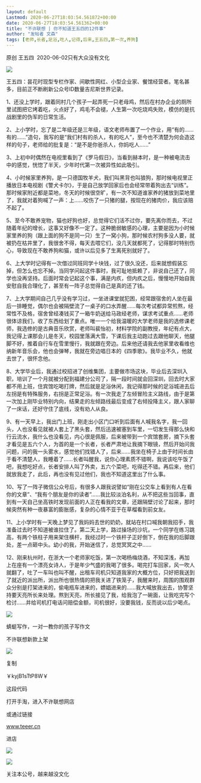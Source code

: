 ```yaml
---
layout: default
Lastmod: 2020-06-27T18:03:54.561872+00:00
date: 2020-06-27T18:03:54.561362+00:00
title: "不许联想 | 你不知道王五四的12件事"
author: "发帖者 文森"
tags: [老师,长者,足浴,吃人,记得,后来,王五四,第一次,养狗]
---
```


  

原创 王五四  2020-06-02只有大众没有文化  

[![](https://images.weserv.nl/?url=https%3A//1.bp.blogspot.com/-CB7C0tV8uI0/XteRTfm6Q7I/AAAAAAAACnU/puJr6TGkHyslyvfVs3Umc1BTg7TwHqiSACLcBGAsYHQ/s320/01.webp)](https://1.bp.blogspot.com/-CB7C0tV8uI0/XteRTfm6Q7I/AAAAAAAACnU/puJr6TGkHyslyvfVs3Umc1BTg7TwHqiSACLcBGAsYHQ/s1600/01.webp)

  

王五四：昙花时现型专栏作家、间歇性网红、小型企业家、餐馆经营者。笔名甚多，目前正不断刷新公众号ID数量吉尼斯世界记录。

1、还没上学时，跟着同村几个孩子一起弄死一只老母鸡，然后在村办企业的厕所里试图把它烤着吃，火点好了，鸡毛不会褪，人生第一次吃烧鸡失败，模仿的是抗战剧里的伪军的日常生活。

2、上小学时，忘了是二年级还是三年级，语文老师布置了一个作业，用“有的……有的……”造句，我写的是“我们村有的杀人，有的吃人”，至今也不清楚为何会造这样的句子，老师给的批复是：“是不是你爸杀人，你妈吃人……”

3、上初中时偶然在电视里看到了《罗马假日》，当看到赫本时，是一种被电流击中的感觉，恍惚了半天，少年时代第一次被异性如此吸引。

4、小时候家里养狗，是一只德国牧羊犬，我们叫黑背也叫狼狗，那时候电视里正播放日本电视剧《警犬卡尔》，于是自己放学回家后也会经常带着狗出去“训练”。那时候家附近都是菜地，冬天的时候很空旷，有一次不知道谁家养的猪放到菜地里了，我就对着狗喊了一声：上……咬伤了一只猪的腿，按现在的猪肉价，我应该赔不起了。

5、至今不敢养宠物，猫也好狗也好，总觉得它们活不过你，要先离你而去，不过随着年纪的增长，这事又好像不一定了。这种脆弱敏感的心理，主要是因为小时候家里养的狗（跟上面的狗不是同一只）生了一窝小狗，那时候农村狗多没人要，就被扔在枯井里了，我很舍不得，每天去喂它们，没几天就都死了，记得那时特别伤心，导致现在不敢养狗和猫，或许以后见多了生离死别就好了。

6、上大学时记得有一次借过同班同学十块钱，过了很久没还，后来就想假装忘掉，但怎么也忘不掉。当同学问起这件事时，我可耻地抵赖了，非说自己还了，同学也没再坚持。后面时常会记起这个事，满是内疚，但内疚之后，慢慢地开始自我安慰自我合理化了，甚至有一阵子总觉得自己是真的还了钱。

7、上大学期间自己几乎没有学习过，一坐进课堂就犯困，经常跟宿舍的人坐在最后一排睡觉，偶尔也会被隔壁流了一桌子的口水弄醒……每次考试都异常煎熬，经常性不及格，宿舍曾经凑钱买了一箱牛奶送给马政经老师，谋求考试重点……老师很体谅我们，收了东西给划了重点。唯一一个给我温暖的大学老师是我的选修课老师，我选修的是古典音乐欣赏，老师叫裴怡初，材料学院的副教授，年纪有点大，我记得上课那会儿是冬天，校园里落满大雪，下课后我主动跑过去跟他聊天，他腿脚不好，推着自行车在雪里慢行，我就跟在旁边。后来他还请我去他家里收看维也纳新年音乐会，他也会弹琴，我就在旁边唱日本的《四季歌》。我毕业不久，他就去世了，很怀念他。

8、大学毕业后，我通过校招进了创维集团，主要做市场这块，毕业后去深圳入职，培训了一个月就被分配到福建分公司了，隔一段时间就会回深圳，回去时大家都不用上班，住宾馆吃喝打牌，然后就是足浴休闲，我记得那时候的足浴城进去后左拐是有特殊服务，右拐是正常足浴。有一次我走了左倾冒险主义路线，由于是第一次加上刚毕业特别内向，结果走的左倾路线最后变成了右倾投降主义，跟人家聊了一床话，还好守住了底线，没有劝人从良。

9、有一天早上，我出门上班，刚走出小区门口听到后面有人喊我名字，我一回头，人也没看见就被人套上了黑头套，然后迅速被塞到车里，一切发生得那么快和行云流水，我什么也没看见，内心很是佩服，后来被带到一个宾馆套房，摘下头套才看见是五六个人，为首的是一个长者，长者严肃地让我摘下眼镜，然后开始问我问题，问的我一头雾水，感觉他们找错人了，后来……我坐在椅子上由于时间长由于看不清楚人，我睡着了……长者叫醒我，说你心理素质不错啊，我说该吃午饭了吧，我想吃好点，长者安排人叫了外卖，五六个菜吧，吃得还不错。再后来，他们就放我走了，此后，再也没有见过他们，我也不知道这里出了什么事。

10、写了一阵子微信公众号后，有很多人跟我说譬如“刚在公交车上看到有人在看你的文章”、“我有个朋友是你的读者”……我比较淡泊名利，从不把这些当回事，直到有一天自己坐高铁时发现前面的人正在看我的文章，还跟隔壁讨论了起来，那时候突然有种一夜暴富的膨胀感，复杂的心情不亚于在草榴看到前女友。

11、上小学时有一天晚上梦见了我妈妈去世的奶奶，就站在村口喊我朝我招手，我准备过去时不知道被谁拉住了。第二天上学，路过操场的沙坑，一个同学在练习跳高，有两个铁柱子用来架住横杆，我经过时一个铁杆子正好倒下，倒在我的后脚跟处，差一点砸中头。幼小的我，开始迷信了，总觉冥冥之中……

12、刚来杭州时，在浙大一个老师家吃饭，第一次喝杨梅烧酒，不知深浅，再加上在座有一个漂亮女诗人，于是年少气盛的我喝了很多。喝完打车回家，风一吹人就翻了，吐了一车叫也叫不醒，出租车司机只知道我家的大概方位，只好把我送到了就近的派出所，派出所也很热情的把我关进了铁笼子，我醒来时，周围的围观群众分别是打架进来的，偷电瓶车进来的，嫖娼进来的……我大喊放我出去，协警坚持要天亮所长来处理。熬到天亮，所长接见了我，给我泡了一碗面，让我吃完写个检讨……并给司机打电话问赔偿金额，司机很好，没要我钱，反而说以后少喝点。

[![](https://images.weserv.nl/?url=https%3A//1.bp.blogspot.com/-6loC3Luqluw/XteRbchVG0I/AAAAAAAACnY/d75owxoizqY_-vGggzxg0TkXLwiec1MHQCLcBGAsYHQ/s1600/02.webp)](https://images.weserv.nl/?url=https%3A//1.bp.blogspot.com/-6loC3Luqluw/XteRbchVG0I/AAAAAAAACnY/d75owxoizqY_-vGggzxg0TkXLwiec1MHQCLcBGAsYHQ/s1600/02.webp)

  

蜻蜓写作，一对一教你的孩子写作文

不许联想新款上架

[![](https://images.weserv.nl/?url=https%3A//1.bp.blogspot.com/-Ev9OnOTpRjw/XteRnltAodI/AAAAAAAACng/VqX5V81FW7M3jvsZcpe6koXKqkoorHTZACLcBGAsYHQ/s320/03.webp)](https://1.bp.blogspot.com/-Ev9OnOTpRjw/XteRnltAodI/AAAAAAAACng/VqX5V81FW7M3jvsZcpe6koXKqkoorHTZACLcBGAsYHQ/s1600/03.webp)

复制

￥kyjB1sTtP8W￥

这段代码

打开手淘，进入不许联想网店

或通过链接

www.teeer.cn

进店

[![](https://images.weserv.nl/?url=https%3A//1.bp.blogspot.com/-gpzNRkx3jTo/XteRu5kx00I/AAAAAAAACno/sG5ZX9_4YCswdDkdFUDycF2d9DwXH5noACLcBGAsYHQ/s320/04.webp)](https://1.bp.blogspot.com/-gpzNRkx3jTo/XteRu5kx00I/AAAAAAAACno/sG5ZX9_4YCswdDkdFUDycF2d9DwXH5noACLcBGAsYHQ/s1600/04.webp)

[![](https://images.weserv.nl/?url=https%3A//1.bp.blogspot.com/-zbTNKXsaCTU/XteR7NUsvwI/AAAAAAAACnw/qzBnlxQroSI8BlLlna57EoM5SIzr_tONACLcBGAsYHQ/s1600/05.webp)](https://images.weserv.nl/?url=https%3A//1.bp.blogspot.com/-zbTNKXsaCTU/XteR7NUsvwI/AAAAAAAACnw/qzBnlxQroSI8BlLlna57EoM5SIzr_tONACLcBGAsYHQ/s1600/05.webp)

关注本公号，越来越没文化

